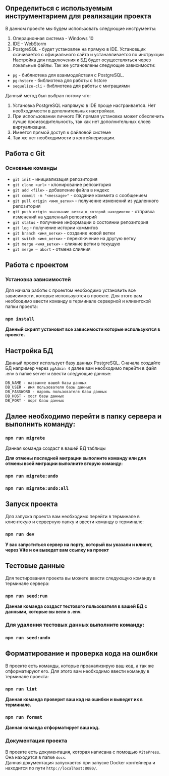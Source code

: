 ## Определиться с используемым инструментарием для реализации проекта
В данном проекте мы будем использовать следующие инструменты:
1. Операционная система - Windows 10
2. IDE - WebStorm
3. PostgreSQL - будет установлен на прямую в IDE. Установщик скачивается с официального сайта и устанавливается по инструкции\
Настройка для подключения к БД будет осуществляться через локальные файлы.
Так же установлены следующие зависимости:
- `pg` - библиотека для взаимодействия с PostgreSQL.
- `pg-hstore` - библиотека для работы с hstore
- `sequelize-cli` - библиотека для работы с миграциями

Данный метод был выбран потому что:
1. Установка PostgreSQL напрямую в IDE проще настраивается. Нет необходимости в дополнительных настройках.
2. При использовании личного ПК прямая установка может обеспечить лучше производительность, так как нет дополнительных слоев виртуализации.
3. Имеется прямой доступ к файловой системе
4. Так же нет необходимости в контейнеризации.

## Работа с Git
### Основные команды

- `git init` - инициализация репозитория
- `git clone <url>` - клонирование репозитория
- `git add <file>` - добавление файла в индекс
- `git commit -m "<message>"` - создание коммита с сообщением
- `git pull origin <имя_ветки>` - получение изменений из удаленного репозитория
- `git push origin <название_ветки_в_которой_находишся>` - отправка изменений на удаленный репозиторий
- `git status` - получение информации о состоянии репозитория
- `git log` - получение истории коммитов
- `git branch <имя_ветки>` - создание новой ветки
- `git switch <имя_ветки>` - переключение на другую ветку
- `git merge <имя_ветки>` - слияние ветки в текущую
- `git merge — abort` - отмена слияния

## Работа с проектом
### Установка зависимостей
Для начала работы с проектом необходимо установить все зависимости, которые используются в проекте. Для этого вам необходимо ввести команду в терминале серверной и клиентской папки проекта:

### `npm install`
**Данный скрипт установит все зависимости которые используются в проекте.**

## Настройка БД

Данный проект использует базу данных PostgreSQL. Сначала создайте БД например через `pgAdmin 4` далее вам необходимо перейти в файл .env в папке server и ввести следующие данные:
```
DB_NAME - название вашей базы данных
DB_USER - имя пользователя базы данных
DB_PASSWORD - пароль пользователя базы данных
DB_HOST - хост базы данных
DB_PORT - порт базы данных
```

## Далее необходимо перейти в папку сервера и выполнить команду:
###  `npm run migrate`
Данная команда создаст в вашей БД таблицы 

**Для отмены последней миграции выполните команду или для отмены всей миграции выполните вторую команду:**
###  `npm run migrate:undo`
###  `npm run migrate:undo:all`

## Запуск проекта
Для запуска проекта вам необходимо перейти в терминале в клиентскую и серверную папку и ввести команду в терминале:
### `npm run dev`

**У вас запуститься сервер на порту, который вы указали и клиент, через Vite и он выведет вам ссылку на проект**

## Тестовые данные
Для тестирования проекта вы можете ввести следующую команду в терминале сервера:
### `npm run seed:run`
**Данная команда создаст тестового пользователя в вашей БД с данными, которые вы вели в .env.**

### Для удаления тестовых данных выполните команду:
### `npm run seed:undo`

## Форматирование и проверка кода на ошибки
В проекте есть команды, которые проанализирую ваш код, а так же отформатируют его. Для этого вам необходимо ввести команду в терминале проекта:
### `npm run lint`
**Данная команда проверит ваш код на ошибки и выведет их в терминале.**
### `npm run format`
**Данная команда отформатирует ваш код.**

### Документация проекта
В проекте есть документация, которая написана с помощью `VitePress`. Она находится в папке `docs`.\
Данная документация запускается при запуске Docker контейнера и находится по пути `http://localhost:8080/`.
